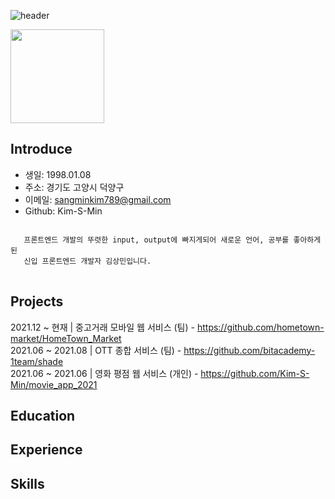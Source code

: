 ![header](https://capsule-render.vercel.app/api?type=waving&color=timeGradient&height=300&section=header&text=SangminKim&fontSize=90)

<img src="https://user-images.githubusercontent.com/79624406/150952276-57bbc9b6-3d56-4eef-bfe5-c6d31247e0e9.jpg" width="150"/>

## Introduce
+ 생일: 1998.01.08
+ 주소: 경기도 고양시 덕양구
+ 이메일: sangminkim789@gmail.com
+ Github: Kim-S-Min
<pre>
<code>
   프론트엔드 개발의 뚜렷한 input, output에 빠지게되어 새로운 언어, 공부를 좋아하게된
   신입 프론트엔드 개발자 김상민입니다.
</code>
</pre>
## Projects
2021.12 ~ 현재 | 중고거래 모바일 웹 서비스 (팀) - https://github.com/hometown-market/HomeTown_Market  
2021.06 ~ 2021.08 | OTT 종합 서비스 (팀) - https://github.com/bitacademy-1team/shade  
2021.06 ~ 2021.06 | 영화 평점 웹 서비스 (개인) - https://github.com/Kim-S-Min/movie_app_2021  


## Education

## Experience

## Skills
